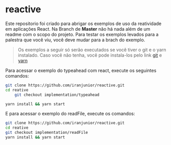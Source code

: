 # reactive

Este repositorio foi criado para abrigar os exemplos de uso da reatividade em aplicações React. Na Branch de **Master** não há nada além de um readme com o scopo do projeto. Para testar os exemplos levados para a palestra que você viu, você deve mudar para a brach do exemplo.

> Os exemplos a seguir só serão executados se você tiver o git e o yarn instalado. Caso você não tenha, você pode instala-los pelo link [git](https://git-scm.com/downloads) e [yarn](https://legacy.yarnpkg.com/en/docs/install/#debian-stable)

Para acessar o exemplo do typeahead com react, execute os seguintes comandos:

```sh
git clone https://github.com/iranjunior/reactive.git
cd reative
    git checkout implementation/typeahead

yarn install && yarn start
```
E para acessar o exemplo do readFile, execute os comandos:
```sh
git clone https://github.com/iranjunior/reactive.git
cd reative
git checkout implementation/readFile
yarn install && yarn start
```